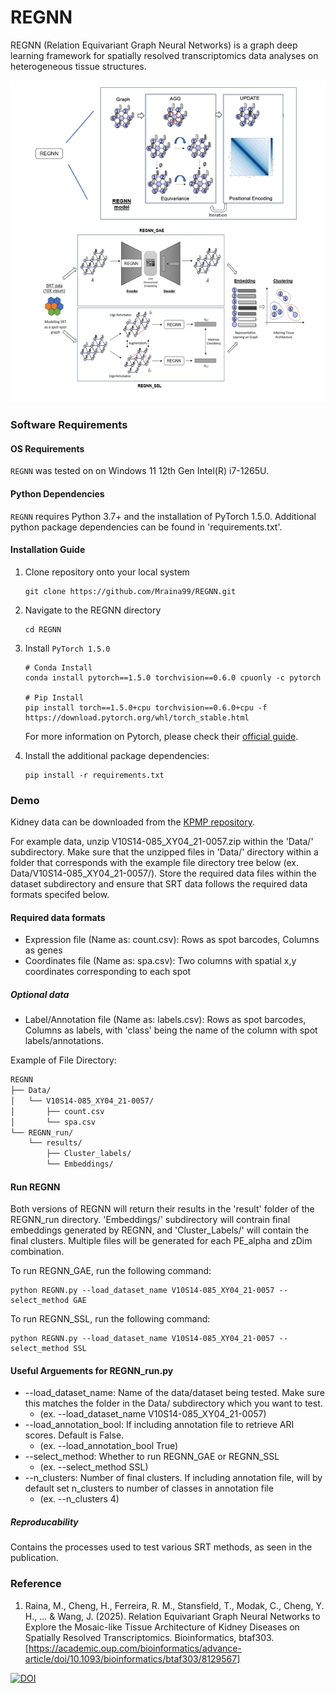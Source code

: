# REGNN
REGNN (Relation Equivariant Graph Neural Networks) is a graph deep learning framework for spatially resolved transcriptomics data analyses on heterogeneous tissue structures. 

![Schema](REGNNSchema.png)

### Software Requirements

#### OS Requirements
``` REGNN ``` was tested on on Windows 11 12th Gen Intel(R) i7-1265U.

#### Python Dependencies
``` REGNN ``` requires Python 3.7+ and the installation of PyTorch 1.5.0. Additional python package dependencies can be found in 'requirements.txt'.

#### Installation Guide
1. Clone repository onto your local system
    ```
    git clone https://github.com/Mraina99/REGNN.git
    ```

2. Navigate to the REGNN directory
    ```
    cd REGNN
    ```

3. Install ```PyTorch 1.5.0``` 
    ```
    # Conda Install
    conda install pytorch==1.5.0 torchvision==0.6.0 cpuonly -c pytorch

    # Pip Install
    pip install torch==1.5.0+cpu torchvision==0.6.0+cpu -f https://download.pytorch.org/whl/torch_stable.html
    ```
    For more information on Pytorch, please check their [official guide](https://pytorch.org/get-started/previous-versions/#linux-and-windows-9).

4. Install the additional package dependencies:
    ```
    pip install -r requirements.txt
    ```

### Demo

Kidney data can be downloaded from the [KPMP repository](https://atlas.kpmp.org/repository/). 

For example data, unzip V10S14-085_XY04_21-0057.zip within the 'Data/' subdirectory. Make sure that the unzipped files in 'Data/' directory within a folder that corresponds with the example file directory tree below (ex. Data/V10S14-085_XY04_21-0057/). Store the required data files within the dataset subdirectory and ensure that SRT data follows the required data formats specifed below.

#### Required data formats
* Expression file (Name as: count.csv): Rows as spot barcodes, Columns as genes
* Coordinates file (Name as: spa.csv): Two columns with spatial x,y coordinates corresponding to each spot

##### Optional data
* Label/Annotation file (Name as: labels.csv): Rows as spot barcodes, Columns as labels, with 'class' being the name of the column with spot labels/annotations.

Example of File Directory:
```md
REGNN
├── Data/
│   └── V10S14-085_XY04_21-0057/
│       ├── count.csv
│       └── spa.csv
└── REGNN_run/
    └── results/
        ├── Cluster_labels/
        └── Embeddings/
```

#### Run REGNN
Both versions of REGNN will return their results in the 'result' folder of the REGNN_run directory. 'Embeddings/' subdirectory will contrain final embeddings generated by REGNN, and 'Cluster_Labels/' will contain the final clusters. Multiple files will be generated for each PE_alpha and zDim combination.

To run REGNN_GAE, run the following command:
```
python REGNN.py --load_dataset_name V10S14-085_XY04_21-0057 --select_method GAE
```

To run REGNN_SSL, run the following command:
```
python REGNN.py --load_dataset_name V10S14-085_XY04_21-0057 --select_method SSL
```

#### Useful Arguements for REGNN_run.py
* --load_dataset_name: Name of the data/dataset being tested. Make sure this matches the folder in the Data/ subdirectory which you want to test.
    * (ex. --load_dataset_name V10S14-085_XY04_21-0057)
* --load_annotation_bool: If including annotation file to retrieve ARI scores. Default is False. 
    * (ex.  --load_annotation_bool True)
* --select_method: Whether to run REGNN_GAE or REGNN_SSL
    * (ex. --select_method SSL)
* --n_clusters: Number of final clusters. If including annotation file, will by default set n_clusters to number of classes in annotation file
    * (ex. --n_clusters 4)

##### Reproducability
Contains the processes used to test various SRT methods, as seen in the publication.

### Reference
1. Raina, M., Cheng, H., Ferreira, R. M., Stansfield, T., Modak, C., Cheng, Y. H., ... & Wang, J. (2025). Relation Equivariant Graph Neural Networks to Explore the Mosaic-like Tissue Architecture of Kidney Diseases on Spatially Resolved Transcriptomics. Bioinformatics, btaf303. [https://academic.oup.com/bioinformatics/advance-article/doi/10.1093/bioinformatics/btaf303/8129567]

[![DOI](https://zenodo.org/badge/DOI/10.5281/zenodo.15268106.svg)](https://doi.org/10.5281/zenodo.15268106)

